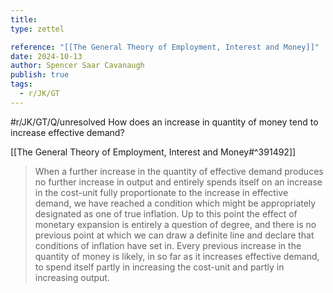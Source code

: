 ```yaml
---
title:
type: zettel

reference: "[[The General Theory of Employment, Interest and Money]]"
date: 2024-10-13
author: Spencer Saar Cavanaugh
publish: true
tags:
  - r/JK/GT
---
```


#r/JK/GT/Q/unresolved How does an increase in quantity of money tend to increase effective demand?

[[The General Theory of Employment, Interest and Money#^391492]]

> When a further increase in the quantity of effective demand produces no further increase in output and entirely spends itself on an increase in the cost-unit fully proportionate to the increase in effective demand, we have reached a condition which might be appropriately designated as one of true inflation. Up to this point the effect of monetary expansion is entirely a question of degree, and there is no previous point at which we can draw a definite line and declare that conditions of inflation have set in. Every previous increase in the quantity of money is likely, in so far as it increases effective demand, to spend itself partly in increasing the cost-unit and partly in increasing output.
